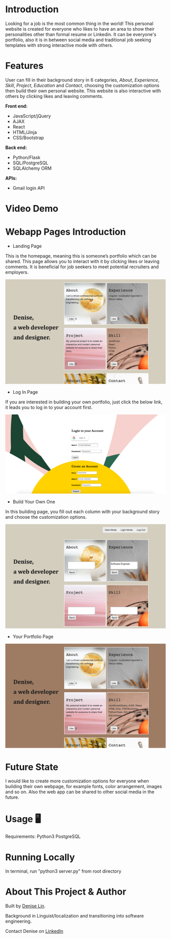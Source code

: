# Introduction
Looking for a job is the most common thing in the world! This personal website is created for everyone who likes to have an area to show their personalities other than formal resume or Linkedin. It can be everyone's portfolio, also it is in between social media and traditional job seeking templates with strong interactive mode with others. 

# Features
User can fill in their background story in 6 categories, *About*, *Experience*, *Skill*, *Project*, *Education* and *Contact*, choosing the customization options then build their own personal website. This website is also interactive with others by clicking likes and leaving comments.



**Front end:** 
* JavaScript/jQuery
* AJAX
* React
* HTML/Jinja
* CSS/Bootstrap

**Back end:** 
* Python/Flask
* SQL/PostgreSQL
* SQLAlchemy ORM

**APIs:**
* Gmail login API


# Video Demo


# Webapp Pages Introduction
* Landing Page

This is the homepage, meaning this is someone’s portfolio which can be shared. This page allows you to interact with it by clicking likes or leaving comments. It is beneficial for job seekers to meet potential recruiters and employers.

![app screenshot](/static/img/Homepage.png)

* Log In Page

If you are interested in building your own portfolio, just click the below link, it leads you to log in to your account first. 

![app screenshot](/static/img/Account.png)

* Build Your Own One

In this building page, you fill out each column with your background story and choose the customization options. 

![Image](/static/img/Build.png)

* Your Portfolio Page 

![Alt text](/static/img/Portfolio_page.png)



# Future State
I would like to create more customization options for everyone when building their own webpage, for example fonts, color arrangement, images and so on. Also the web app can be shared to other social media in the future. 

# Usage :desktop_computer:
Requirements:
Python3
PostgreSQL

# Running Locally
In terminal, run "python3 server.py" from root directory

# About This Project & Author
Built by [Denise Lin](https://github.com/DeniseYT). 

Background in Linguist/localization and transitioning into software engineering.

Contact Denise on [LinkedIn](https://www.linkedin.com/in/denise-lin-7b0171117/)





